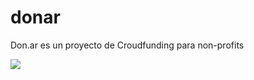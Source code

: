 donar
=====

Don.ar es un proyecto de Croudfunding para non-profits

<a href="https://codeclimate.com/github/ITBA/donar"><img src="https://codeclimate.com/github/ITBA/donar.png" /></a>
